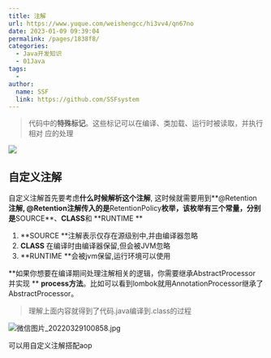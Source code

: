 ```yaml
---
title: 注解
url: https://www.yuque.com/weishengcc/hi3vv4/qn67no
date: 2023-01-09 09:39:04
permalink: /pages/1838f8/
categories: 
  - Java开发知识
  - 01Java
tags: 
  - 
author: 
  name: SSF
  link: https://github.com/SSFsystem
---
```


> 代码中的**特殊标记**。这些标记可以在编译、类加载、运⾏时被读取，并执⾏相对
> 应的处理

![](1648518999704-477be40e-025e-45c9-b52c-21a9693640a4.jpeg)

<a name="JFJEd"></a>

## 自定义注解

自定义注解首先要考虑**什么时候解析这个注解**, 这时候就需要用到**@Retention **注解,
**@Retention**注解传⼊的是**RetentionPolicy**枚举，该枚举有三个常量，分别是**SOURCE**、**CLASS**和&#x20;
**RUNTIME **

1. **SOURCE **注解表示仅存在源级别中,并由编译器忽略
2. **CLASS** 在编译时由编译器保留,但会被JVM忽略
3. **RUNTIME **会被jvm保留,运行环境可以使用

**如果你想要在编译期间处理注解相关的逻辑，你需要继承AbstractProcessor 并实现 **
**process⽅法**。⽐如可以看到lombok就⽤AnnotationProcessor继承了AbstractProcessor。

> 理解上面内容就得到了代码.java编译到.class的过程

![微信图片\_20220329100858.jpg](1648519752251-9b816989-9bde-4a84-815b-6bc301898e42.jpeg)

可以用自定义注解搭配aop
